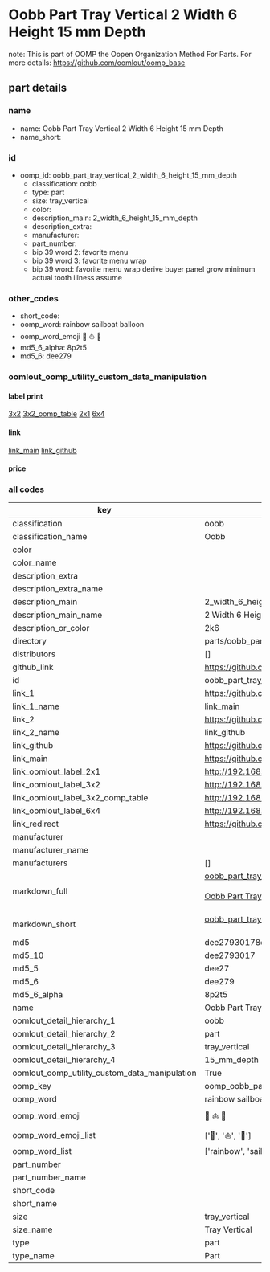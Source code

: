 # Oobb Part Tray Vertical 2 Width 6 Height 15 mm Depth  

note: This is part of OOMP the Oopen Organization Method For Parts. For more details: https://github.com/oomlout/oomp_base

##  part details
  







### name
* name: Oobb Part Tray Vertical 2 Width 6 Height 15 mm Depth
* name_short: 
### id
* oomp_id: oobb_part_tray_vertical_2_width_6_height_15_mm_depth
  * classification: oobb
  * type: part
  * size: tray_vertical
  * color: 
  * description_main: 2_width_6_height_15_mm_depth
  * description_extra: 
  * manufacturer: 
  * part_number: 
  * bip 39 word 2: favorite menu
  * bip 39 word 3: favorite menu wrap
  * bip 39 word: favorite menu wrap derive buyer panel grow minimum actual tooth illness assume

### other_codes
* short_code: 
* oomp_word: rainbow sailboat balloon
* oomp_word_emoji :rainbow: :sailboat: :balloon:
* md5_6_alpha: 8p2t5
* md5_6: dee279






### oomlout_oomp_utility_custom_data_manipulation
#### label print
[3x2](http://192.168.1.245:1112/?label=oomp%208p2t5)
[3x2_oomp_table](http://192.168.1.108:1112/?label=oomp%208p2t5)
[2x1](http://192.168.1.242:1112/?label=oomp%208p2t5)
[6x4](http://192.168.1.55:1112/?label=oomp%208p2t5)    

#### link

[link_main](https://github.com/oomlout/oomlout_oomp_version_1_messy/tree/main/parts/oobb_part_tray_vertical_2_width_6_height_15_mm_depth) [link_github](https://github.com/oomlout/oomlout_oomp_version_1_messy/tree/main/parts/oobb_part_tray_vertical_2_width_6_height_15_mm_depth)                             

#### price







### all codes 
| key | value |  
| --- | --- |  
| classification | oobb |  
| classification_name | Oobb |  
| color |  |  
| color_name |  |  
| description_extra |  |  
| description_extra_name |  |  
| description_main | 2_width_6_height_15_mm_depth |  
| description_main_name | 2 Width 6 Height 15 mm Depth |  
| description_or_color | 2k6 |  
| directory | parts/oobb_part_tray_vertical_2_width_6_height_15_mm_depth |  
| distributors | [] |  
| github_link | https://github.com/oomlout/oomlout_oomp_part_src/tree/main/parts/oobb_part_tray_vertical_2_width_6_height_15_mm_depth |  
| id | oobb_part_tray_vertical_2_width_6_height_15_mm_depth |  
| link_1 | https://github.com/oomlout/oomlout_oomp_version_1_messy/tree/main/parts/oobb_part_tray_vertical_2_width_6_height_15_mm_depth |  
| link_1_name | link_main |  
| link_2 | https://github.com/oomlout/oomlout_oomp_version_1_messy/tree/main/parts/oobb_part_tray_vertical_2_width_6_height_15_mm_depth |  
| link_2_name | link_github |  
| link_github | https://github.com/oomlout/oomlout_oomp_version_1_messy/tree/main/parts/oobb_part_tray_vertical_2_width_6_height_15_mm_depth |  
| link_main | https://github.com/oomlout/oomlout_oomp_version_1_messy/tree/main/parts/oobb_part_tray_vertical_2_width_6_height_15_mm_depth |  
| link_oomlout_label_2x1 | http://192.168.1.242:1112/?label=oomp%208p2t5 |  
| link_oomlout_label_3x2 | http://192.168.1.245:1112/?label=oomp%208p2t5 |  
| link_oomlout_label_3x2_oomp_table | http://192.168.1.108:1112/?label=oomp%208p2t5 |  
| link_oomlout_label_6x4 | http://192.168.1.55:1112/?label=oomp%208p2t5 |  
| link_redirect | https://github.com/oomlout/oomlout_oomp_version_1_messy/tree/main/parts/oobb_part_tray_vertical_2_width_6_height_15_mm_depth |  
| manufacturer |  |  
| manufacturer_name |  |  
| manufacturers | [] |  
| markdown_full | [oobb_part_tray_vertical_2_width_6_height_15_mm_depth](none)<br>[](none)<br>[Oobb Part Tray Vertical 2 Width 6 Height 15 Mm Depth](none)<br><br> |  
| markdown_short | [oobb_part_tray_vertical_2_width_6_height_15_mm_depth](none)<br><br> |  
| md5 | dee27930178d0ce27e0fb3b7fc22caa0 |  
| md5_10 | dee2793017 |  
| md5_5 | dee27 |  
| md5_6 | dee279 |  
| md5_6_alpha | 8p2t5 |  
| name | Oobb Part Tray Vertical 2 Width 6 Height 15 mm Depth |  
| oomlout_detail_hierarchy_1 | oobb |  
| oomlout_detail_hierarchy_2 | part |  
| oomlout_detail_hierarchy_3 | tray_vertical |  
| oomlout_detail_hierarchy_4 | 15_mm_depth |  
| oomlout_oomp_utility_custom_data_manipulation | True |  
| oomp_key | oomp_oobb_part_tray_vertical_2_width_6_height_15_mm_depth |  
| oomp_word | rainbow sailboat balloon |  
| oomp_word_emoji | :rainbow: :sailboat: :balloon: |  
| oomp_word_emoji_list | [':rainbow:', ':sailboat:', ':balloon:'] |  
| oomp_word_list | ['rainbow', 'sailboat', 'balloon'] |  
| part_number |  |  
| part_number_name |  |  
| short_code |  |  
| short_name |  |  
| size | tray_vertical |  
| size_name | Tray Vertical |  
| type | part |  
| type_name | Part |  
